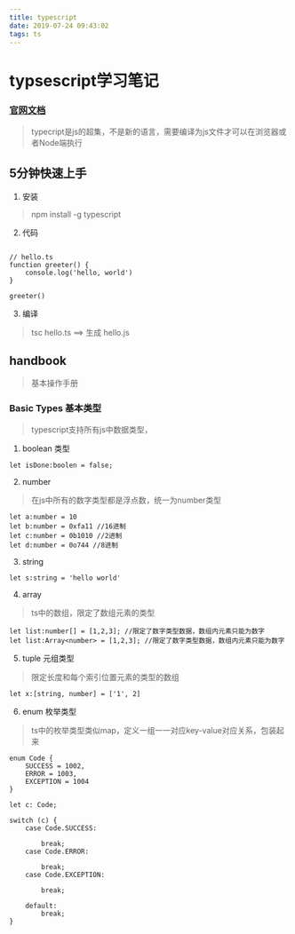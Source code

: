 ```yaml
---
title: typescript
date: 2019-07-24 09:43:02
tags: ts
---
```


# typsescript学习笔记
### [官网文档](http://www.typescriptlang.org/docs/handbook/basic-types.html)

> typecript是js的超集，不是新的语言，需要编译为js文件才可以在浏览器或者Node端执行


## 5分钟快速上手

1. 安装
>  npm  install -g typescript

2. 代码
```

// hello.ts
function greeter() {
    console.log('hello, world')
}

greeter()

```

3. 编译
> tsc hello.ts  ==> 生成 hello.js

## handbook
> 基本操作手册


### Basic Types 基本类型
> typescript支持所有js中数据类型，

1. boolean 类型
```
let isDone:boolen = false;
```

2. number 
>  在js中所有的数字类型都是浮点数，统一为number类型
```
let a:number = 10
let b:number = 0xfa11 //16进制
let c:number = 0b1010 //2进制
let d:number = 0o744 //8进制

```
3. string
```
let s:string = 'hello world'
```

4. array
> ts中的数组，限定了数组元素的类型
```
let list:number[] = [1,2,3]; //限定了数字类型数据，数组内元素只能为数字
let list:Array<number> = [1,2,3]; //限定了数字类型数据，数组内元素只能为数字
```

5. tuple 元组类型
> 限定长度和每个索引位置元素的类型的数组
```
let x:[string, number] = ['1', 2]
```

6. enum 枚举类型
> ts中的枚举类型类似map，定义一组一一对应key-value对应关系，包装起来
```
enum Code {
    SUCCESS = 1002,
    ERROR = 1003,
    EXCEPTION = 1004
}

let c: Code;

switch (c) {
    case Code.SUCCESS:
        
        break;
    case Code.ERROR:

        break;
    case Code.EXCEPTION:

        break;

    default:
        break;
}
```
